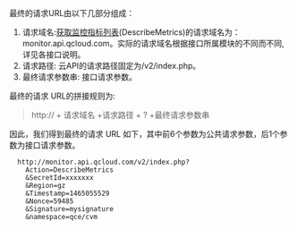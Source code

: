 最终的请求URL由以下几部分组成：
1) 请求域名:[获取监控指标列表](http://tcecqpoc.fsphere.cn/document/product/248/7630)(DescribeMetrics)的请求域名为：monitor.api.qcloud.com。实际的请求域名根据接口所属模块的不同而不同, 详见各接口说明。
2) 请求路径: 云API的请求路径固定为/v2/index.php。
3) 最终请求参数串: 接口请求参数。

最终的请求 URL的拼接规则为:
> http:// + 请求域名 +请求路径 + ? +最终请求参数串

因此，我们得到最终的请求 URL 如下，其中前6个参数为公共请求参数，后1个参数为接口请求参数。

```
  http://monitor.api.qcloud.com/v2/index.php?
	Action=DescribeMetrics
	&SecretId=xxxxxxx
	&Region=gz
	&Timestamp=1465055529
	&Nonce=59485
	&Signature=mysignature
	&namespace=qce/cvm
```
